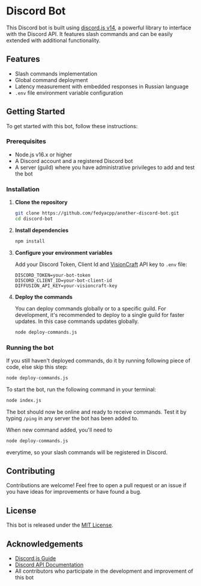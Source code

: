 # Discord Bot

This Discord bot is built using [discord.js v14](https://discord.js.org/#/docs/main/stable/general/welcome), a powerful library to interface with the Discord API. It features slash commands and can be easily extended with additional functionality.

## Features

- Slash commands implementation
- Global command deployment
- Latency measurement with embedded responses in Russian language
- `.env` file environment variable configuration

## Getting Started

To get started with this bot, follow these instructions:

### Prerequisites

- Node.js v16.x or higher
- A Discord account and a registered Discord bot
- A server (guild) where you have administrative privileges to add and test the bot

### Installation

1. **Clone the repository**

   ```bash
   git clone https://github.com/fedyacpp/another-discord-bot.git
   cd discord-bot
   ```

2. **Install dependencies**

   ```bash
   npm install
   ```

3. **Configure your environment variables**

   Add your Discord Token, Client Id and [VisionCraft](https://t.me/visioncraft_channel) API key to `.env` file:

   ```plaintext
   DISCORD_TOKEN=your-bot-token
   DISCORD_CLIENT_ID=your-bot-client-id
   DIFFUSION_API_KEY=your-visioncraft-key
   ```

4. **Deploy the commands**

   You can deploy commands globally or to a specific guild. For development, it's recommended to deploy to a single guild for faster updates. In this case commands updates globally.

   ```bash
   node deploy-commands.js
   ```

### Running the bot

If you still haven't deployed commands, do it by running following piece of code, else skip this step:

```bash
node deploy-commands.js
```

To start the bot, run the following command in your terminal:

```bash
node index.js
```

The bot should now be online and ready to receive commands. Test it by typing `/ping` in any server the bot has been added to.

When new command added, you'll need to 

```bash
node deploy-commands.js
```

everytime, so your slash commands will be registered in Discord.

## Contributing

Contributions are welcome! Feel free to open a pull request or an issue if you have ideas for improvements or have found a bug.

## License

This bot is released under the [MIT License](LICENSE).

## Acknowledgements

- [Discord.js Guide](https://discordjs.guide/)
- [Discord API Documentation](https://discord.com/developers/docs/intro)
- All contributors who participate in the development and improvement of this bot
